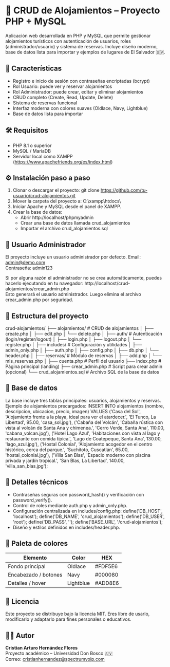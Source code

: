 # 🏡 CRUD de Alojamientos – Proyecto PHP + MySQL
Aplicación web desarrollada en PHP y MySQL que permite gestionar alojamientos turísticos con autenticación de usuarios, roles (administrador/usuario) y sistema de reservas. Incluye diseño moderno, base de datos lista para importar y ejemplos de lugares de El Salvador 🇸🇻.

## 🚀 Características
- Registro e inicio de sesión con contraseñas encriptadas (bcrypt)
- Rol Usuario: puede ver y reservar alojamientos
- Rol Administrador: puede crear, editar y eliminar alojamientos
- CRUD completo (Create, Read, Update, Delete)
- Sistema de reservas funcional
- Interfaz moderna con colores suaves (Oldlace, Navy, Lightblue)
- Base de datos lista para importar

## 🛠️ Requisitos
- PHP 8.1 o superior
- MySQL / MariaDB
- Servidor local como XAMPP (https://www.apachefriends.org/es/index.html)

## ⚙️ Instalación paso a paso
1. Clonar o descargar el proyecto:
   git clone https://github.com/tu-usuario/crud-alojamientos.git
2. Mover la carpeta del proyecto a:
   C:\xampp\htdocs\
3. Iniciar Apache y MySQL desde el panel de XAMPP.
4. Crear la base de datos:
   - Abrir http://localhost/phpmyadmin
   - Crear una base de datos llamada crud_alojamientos
   - Importar el archivo crud_alojamientos.sql

## 👑 Usuario Administrador
El proyecto incluye un usuario administrador por defecto.
Email: admin@demo.com  
Contraseña: admin123

Si por alguna razón el administrador no se crea automáticamente, puedes hacerlo ejecutando en tu navegador:
http://localhost/crud-alojamientos/crear_admin.php  
Esto generará el usuario administrador. Luego elimina el archivo crear_admin.php por seguridad.

## 📁 Estructura del proyecto
crud-alojamientos/
├── alojamientos/          # CRUD de alojamientos
│   ├── create.php
│   ├── edit.php
│   └── delete.php
│
├── auth/                  # Autenticación (login/register/logout)
│   ├── login.php
│   ├── logout.php
│   └── register.php
│
├── includes/              # Configuración y utilidades
│   ├── admin_only.php
│   ├── auth.php
│   ├── config.php
│   ├── db.php
│   └── header.php
│
├── reservas/              # Módulo de reservas
│   ├── add.php
│   └── mis_reservas.php
│
├── cuenta.php             # Perfil del usuario
├── index.php              # Página principal (landing)
├── crear_admin.php        # Script para crear admin (opcional)
└── crud_alojamientos.sql  # Archivo SQL de la base de datos


## 🧩 Base de datos
La base incluye tres tablas principales: usuarios, alojamientos y reservas.
Ejemplo de alojamientos precargados:
INSERT INTO alojamientos (nombre, descripcion, ubicacion, precio, imagen)
VALUES 
('Casa del Sol', 'Alojamiento frente a la playa, ideal para ver el atardecer.', 'El Tunco, La Libertad', 95.00, 'casa_sol.jpg'),
('Cabaña del Volcán', 'Cabaña rústica con vista al volcán de Santa Ana y chimenea.', 'Cerro Verde, Santa Ana', 110.00, 'cabana_volcan.jpg'),
('Hotel Lago Azul', 'Habitaciones con vista al lago y restaurante con comida típica.', 'Lago de Coatepeque, Santa Ana', 130.00, 'lago_azul.jpg'),
('Hostal Colonial', 'Alojamiento acogedor en el centro histórico, cerca del parque.', 'Suchitoto, Cuscatlán', 65.00, 'hostal_colonial.jpg'),
('Villa San Blas', 'Espacio moderno con piscina privada y jardín tropical.', 'San Blas, La Libertad', 140.00, 'villa_san_blas.jpg');

## 🧠 Detalles técnicos
- Contraseñas seguras con password_hash() y verificación con password_verify().
- Control de roles mediante auth.php y admin_only.php.
- Configuración centralizada en includes/config.php:
  define('DB_HOST', 'localhost');
  define('DB_NAME', 'crud_alojamientos');
  define('DB_USER', 'root');
  define('DB_PASS', '');
  define('BASE_URL', '/crud-alojamientos');
- Diseño y estilos definidos en includes/header.php.

## 🎨 Paleta de colores
| Elemento | Color | HEX |
|-----------|--------|------|
| Fondo principal | Oldlace | #FDF5E6 |
| Encabezado / botones | Navy | #000080 |
| Detalles / hover | Lightblue | #ADD8E6 |

## 🧾 Licencia
Este proyecto se distribuye bajo la licencia MIT. Eres libre de usarlo, modificarlo y adaptarlo para fines personales o educativos.

## 👨‍💻 Autor
**Cristian Arturo Hernández Flores**  
Proyecto académico – Universidad Don Bosco 🇸🇻  
Correo: cristianhernandez@spectrumvoip.com
